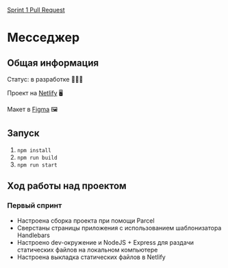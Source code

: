 [Sprint 1 Pull Request](https://github.com/vlad-burnaev/middle.messenger.praktikum.yandex/pull/1)

# Месседжер

## Общая информация

Статус: в разработке 👨🏻‍💻

Проект на [Netlify](https://mystifying-roentgen-09081c.netlify.app) 🖥

Макет в [Figma](https://www.figma.com/file/24EUnEHGEDNLdOcxg7ULwV/Chat?node-id=0%3A1) 🖼

## Запуск
1. `npm install`
2. `npm run build`
3. `npm run start`

## Ход работы над проектом
### Первый спринт
- Настроена сборка проекта при помощи Parcel
- Сверстаны страницы приложения с использованием шаблонизатора Handlebars
- Настроено dev-окружение и NodeJS + Express для раздачи статических файлов на локальном компьютере
- Настроена выкладка статических файлов в Netlify

